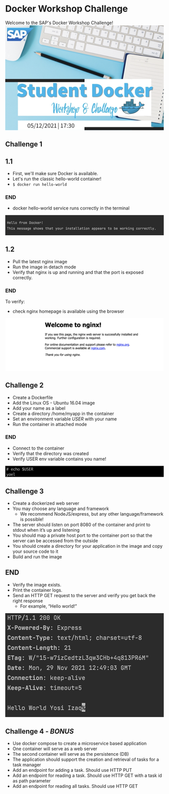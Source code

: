 # Docker Workshop Challenge #

Welcome to the SAP's Docker Workshop Challenge!
![Alt text](./resources/cover.png "cover")


## Challenge 1 ##
## 1.1
* First, we'll make sure Docker is available.
* Let's run the classic hello-world container!
* `$ docker run hello-world`

### END
* docker hello-world service runs correctly in the terminal

![Alt text](./resources/end_result_1.1.png "hello-world")

## 1.2
* Pull the latest nginx image
* Run the image in detach mode
* Verify that nginx is up and running and that the port is exposed correctly.

### END
To verify:
* check nginx homepage is available using the browser

![Alt text](./resources/end_result_1.2.png "nginx")

## Challenge 2 ##
* Create a Dockerfile
* Add the Linux OS - Ubuntu 16.04 image
* Add your name as a label
* Create a directory /home/myapp in the container
* Set an environment variable *USER* with your name
* Run the container in attached mode

### END
* Connect to the container
* Verify that the directory was created
* Verify USER env variable contains you name!

![Alt text](./resources/end_result_2.png "ubuntu")
 
## Challenge 3 ##
* Create a dockerized web server
* You may choose any language and framework
  * We recommend NodeJS/express, but any other language/framework is possible!
* The server should listen on port 8080 of the container and print to stdout when it’s up and listening
* You should map a private host port to the container port so that the server can be accessed from the outside
* You should create a directory for your application in the image and copy your source code to it
* Build and run the image

## END
* Verify the image exists.
* Print the container logs.
* Send an HTTP GET request to the server and verify you get back the right response
  * For example, “Hello world!”

![Alt text](./resources/end_result_3.png "curl")
  
## Challenge 4 - *BONUS* ##
* Use docker compose to create a microservice based application
* One container will serve as a web server
* The second container will serve as the persistence (DB)
* The application should support the creation and retrieval of tasks for a task manager
* Add an endpoint for adding a task. Should use HTTP PUT 
* Add an endpoint for reading a task. Should use HTTP GET with a task id as path parameter 
* Add an endpoint for reading all tasks. Should use HTTP GET
